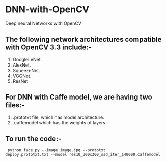 # DNN-with-OpenCV
Deep neural Networks with OpenCV

## The following network architectures compatible with OpenCV 3.3 include:-

1. GoogleLeNet.  
2. AlexNet.  
3. SqueezeNet.  
4. VGGNet.  
5. ResNet.  

## For DNN with Caffe model, we are having two files:-

1. .prototxt file, which has model architecture.  
2. .caffemodel which has the weights of layers.  


## To run the code:-
<code> python face.py --image image.jpg --prototxt deploy.prototxt.txt --model res10_300x300_ssd_iter_140000.caffemodel </code>

